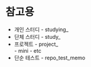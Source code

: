 <h1>참고용</h1>
<div>
  <ul>
    <li>개인 스터디 - studying_</li>
    <li>단체 스터디 - study_</li>
    <li>프로젝트 - project_</li>
      - mini
      - etc
    <li>단순 테스트 - repo_test_memo</li>
  </ul>
</div>


